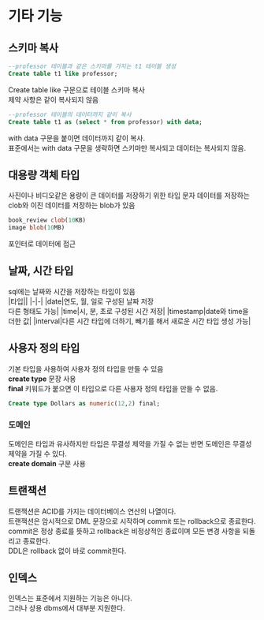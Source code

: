 # 기타 기능
## 스키마 복사
```sql
--professor 테이블과 같은 스키마를 가지는 t1 테이블 생성
Create table t1 like professor;
```
Create table like 구문으로 테이블 스키마 복사  
제약 사항은 같이 복사되지 않음  

```sql
--professor 테이블의 데이터까지 같이 복사
Create table t1 as (select * from professor) with data;
```
with data 구문을 붙이면 데이터까지 같이 복사.  
표준에서는 with data 구문을 생략하면 스키마만 복사되고 데이터는 복사되지 않음.  

## 대용량 객체 타입
사진이나 비디오같은 용량이 큰 데이터를 저장하기 위한 타입
문자 데이터를 저장하는 clob와 이진 데이터를 저장하는 blob가 있음
```sql
book_review clob(10KB)
image blob(10MB)
```
포인터로 데이터에 접근  

## 날짜, 시간 타입
sql에는 날짜와 시간을 저장하는 타입이 있음  
|타입||
|-|-|
|date|연도, 월, 일로 구성된 날짜 저장 <br> 다른 형태도 가능|
|time|시, 분, 초로 구성된 시간 저장|
|timestamp|date와 time을 더한 값|
|interval|다른 시간 타입에 더하기, 빼기를 해서 새로운 시간 타입 생성 가능|

## 사용자 정의 타입
기본 타입을 사용하여 사용자 정의 타입을 만들 수 있음  
__create type__ 문장 사용  
__final__ 키워드가 붙으면 이 타입으로 다른 사용자 정의 타입을 만들 수 없음.  
```sql
Create type Dollars as numeric(12,2) final;
```

### 도메인
도메인은 타입과 유사하지만 타입은 무결성 제약을 가질 수 없는 반면 도메인은 무결성 제약을 가질 수 있다.  
__create domain__ 구문 사용

## 트랜잭션
트랜잭션은 ACID를 가지는 데이터베이스 연산의 나열이다.  
트랜잭션은 암시적으로 DML 문장으로 시작하며 commit 또는 rollback으로 종료한다.  
commit은 정상 종료를 뜻하고 rollback은 비정상적인 종료이며 모든 변경 사항을 되돌리고 종료한다.  
DDL은 rollback 없이 바로 commit한다.  

## 인덱스
인덱스는 표준에서 지원하는 기능은 아니다.  
그러나 상용 dbms에서 대부분 지원한다.  


